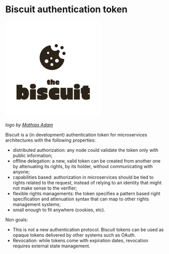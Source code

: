 # Biscuit authentication token

<img src="https://raw.githubusercontent.com/CleverCloud/biscuit/master/assets/brown.png" width="300">

*logo by [Mathias Adam](http://www.madgraphism.com/)*

Biscuit is a (in development) authentication token for microservices
architectures with the following properties:

- distributed authorization: any node could validate the token only with public
  information;
- offline delegation: a new, valid token can be created from another one by
  attenuating its rights, by its holder, without communicating with anyone;
- capabilities based: authorization in microservices should be tied to rights
  related to the request, instead of relying to an identity that might not make
  sense to the verifier;
- flexible rights managements: the token specifies a pattern based right
  specification and attenuation syntax that can map to other rights management
  systems;
- small enough to fit anywhere (cookies, etc).

Non goals:
- This is not a new authentication protocol. Biscuit tokens can be used as
  opaque tokens delivered by other systems such as OAuth.
- Revocation: while tokens come with expiration dates, revocation requires
  external state management.
